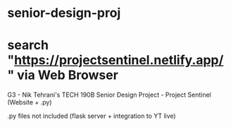 # senior-design-proj
# search "https://projectsentinel.netlify.app/" via Web Browser
G3 - Nik Tehrani's TECH 190B Senior Design Project - Project Sentinel (Website + .py)

.py files not included (flask server + integration to YT live)
